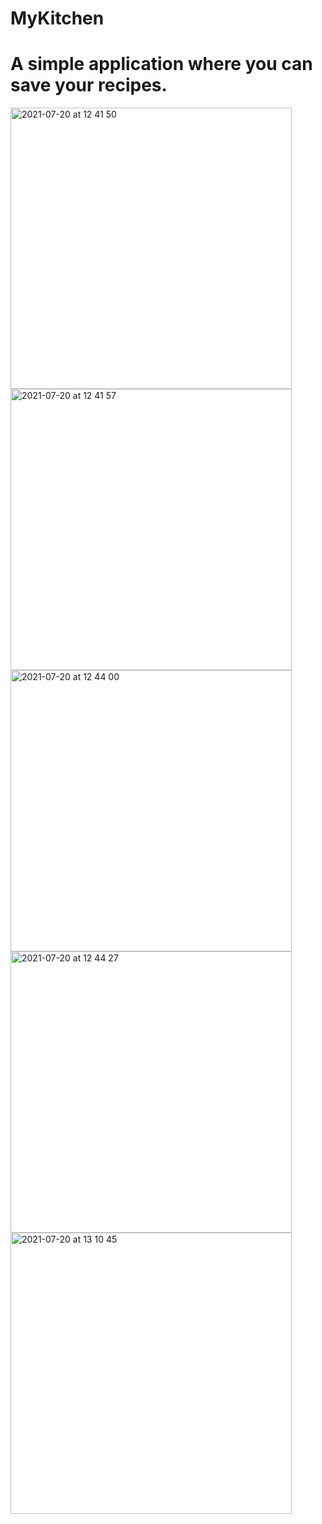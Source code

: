 
# MyKitchen

# A simple application where you can save your recipes.


<img width="450" alt="2021-07-20 at 12 41 50" src="https://user-images.githubusercontent.com/82177807/126312422-f11137ec-0d44-497b-9f03-a17e90b3cbc5.png"><img width="450" alt="2021-07-20 at 12 41 57" src="https://user-images.githubusercontent.com/82177807/126312430-b6c755a0-1ecd-446e-b5a4-675f37b3273c.png"><img width="450" alt="2021-07-20 at 12 44 00" src="https://user-images.githubusercontent.com/82177807/126312438-78685470-402e-4281-87fb-21f90d5f1b19.png"><img width="450" alt="2021-07-20 at 12 44 27" src="https://user-images.githubusercontent.com/82177807/126312448-4bda6d6d-5669-4028-83c7-9337e73c1969.png"><img width="450" alt="2021-07-20 at 13 10 45" src="https://user-images.githubusercontent.com/82177807/126312458-a02c137b-f189-4c01-a76d-7be011fd3d89.png">





